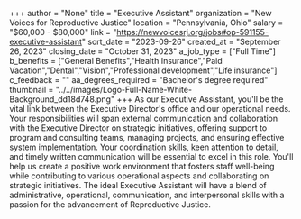 +++
author = "None"
title = "Executive Assistant"
organization = "New Voices for Reproductive Justice"
location = "Pennsylvania, Ohio"
salary = "$60,000 - $80,000"
link = "https://newvoicesrj.org/jobs#op-591155-executive-assistant"
sort_date = "2023-09-26"
created_at = "September 26, 2023"
closing_date = "October 31, 2023"
a_job_type = ["Full Time"]
b_benefits = ["General Benefits","Health Insurance","Paid Vacation","Dental","Vision","Professional development","Life insurance"]
c_feedback = ""
aa_degrees_required = "Bachelor's degree required"
thumbnail = "../../images/Logo-Full-Name-White-Background_dd18d748.png"
+++
As our Executive Assistant, you'll be the vital link between the Executive Director's office and our operational needs. Your responsibilities will span external communication and collaboration with the Executive Director on strategic initiatives, offering support to program and consulting teams, managing projects, and ensuring effective system implementation. Your coordination skills, keen attention to detail, and timely written communication will be essential to excel in this role. You'll help us create a positive work environment that fosters staff well-being while contributing to various operational aspects and collaborating on strategic initiatives. The ideal Executive Assistant will have a blend of administrative, operational, communication, and interpersonal skills with a passion for the advancement of Reproductive Justice.